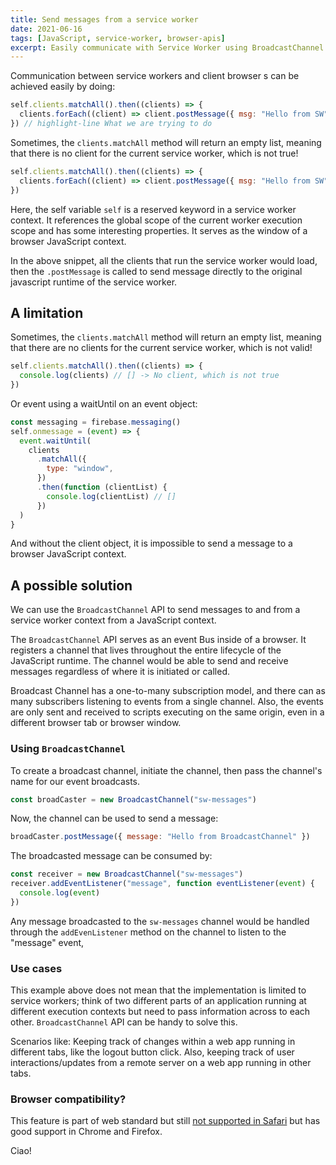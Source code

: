 ```yaml
---
title: Send messages from a service worker
date: 2021-06-16
tags: [JavaScript, service-worker, browser-apis]
excerpt: Easily communicate with Service Worker using BroadcastChannel API
---
```


Communication between service workers and client browser s can be achieved easily by doing:

```js
self.clients.matchAll().then((clients) => {
  clients.forEach((client) => client.postMessage({ msg: "Hello from SW" }))
}) // highlight-line What we are trying to do
```

Sometimes, the `clients.matchAll` method will return an empty list, meaning that there is no client for the current service worker, which is not true!

```js
self.clients.matchAll().then((clients) => {
  clients.forEach((client) => client.postMessage({ msg: "Hello from SW" }))
})
```

Here, the self variable `self` is a reserved keyword in a service worker context. It references the global scope of the current worker execution scope and has some interesting properties. It serves as the window of a browser JavaScript context.

In the above snippet, all the clients that run the service worker would load, then the `.postMessage` is called to send message directly to the original javascript runtime of the service worker.

## A limitation

Sometimes, the `clients.matchAll` method will return an empty list, meaning that there are no clients for the current service worker, which is not valid!

```js
self.clients.matchAll().then((clients) => {
  console.log(clients) // [] -> No client, which is not true
})
```

Or event using a waitUntil on an event object:

```js
const messaging = firebase.messaging()
self.onmessage = (event) => {
  event.waitUntil(
    clients
      .matchAll({
        type: "window",
      })
      .then(function (clientList) {
        console.log(clientList) // []
      })
  )
}
```

And without the client object, it is impossible to send a message to a browser JavaScript context.

## A possible solution

We can use the `BroadcastChannel` API to send messages to and from a service worker context from a JavaScript context.

The `BroadcastChannel` API serves as an event Bus inside of a browser. It registers a channel that lives throughout the entire lifecycle of the JavaScript runtime. The channel would be able to send and receive messages regardless of where it is initiated or called.

Broadcast Channel has a one-to-many subscription model, and there can as many subscribers listening to events from a single channel. Also, the events are only sent and received to scripts executing on the same origin, even in a different browser tab or browser window.

### Using `BroadcastChannel`

To create a broadcast channel, initiate the channel, then pass the channel's name for our event broadcasts.

```js
const broadCaster = new BroadcastChannel("sw-messages")
```

Now, the channel can be used to send a message:

```js
broadCaster.postMessage({ message: "Hello from BroadcastChannel" })
```

The broadcasted message can be consumed by:

```js
const receiver = new BroadcastChannel("sw-messages")
receiver.addEventListener("message", function eventListener(event) {
  console.log(event)
})
```

Any message broadcasted to the `sw-messages` channel would be handled through the `addEvenListener` method on the channel to listen to the "message" event,

### Use cases

This example above does not mean that the implementation is limited to service workers; think of two different parts of an application running at different execution contexts but need to pass information across to each other. `BroadcastChannel` API can be handy to solve this.

Scenarios like:
Keeping track of changes within a web app running in different tabs, like the logout button click.
Also, keeping track of user interactions/updates from a remote server on a web app running in other tabs.

### Browser compatibility?

This feature is part of web standard but still [not supported in Safari](https://caniuse.com/?search=broadcastchannel) but has good support in Chrome and Firefox.

Ciao!
